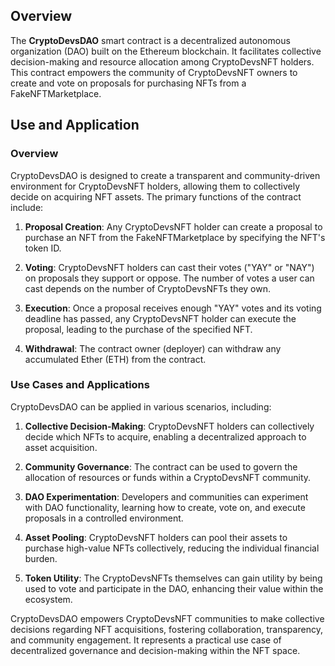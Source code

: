 ## Overview

The **CryptoDevsDAO** smart contract is a decentralized autonomous organization (DAO) built on the Ethereum blockchain. It facilitates collective decision-making and resource allocation among CryptoDevsNFT holders. This contract empowers the community of CryptoDevsNFT owners to create and vote on proposals for purchasing NFTs from a FakeNFTMarketplace.

## Use and Application

### Overview

CryptoDevsDAO is designed to create a transparent and community-driven environment for CryptoDevsNFT holders, allowing them to collectively decide on acquiring NFT assets. The primary functions of the contract include:

1. **Proposal Creation**: Any CryptoDevsNFT holder can create a proposal to purchase an NFT from the FakeNFTMarketplace by specifying the NFT's token ID.

2. **Voting**: CryptoDevsNFT holders can cast their votes ("YAY" or "NAY") on proposals they support or oppose. The number of votes a user can cast depends on the number of CryptoDevsNFTs they own.

3. **Execution**: Once a proposal receives enough "YAY" votes and its voting deadline has passed, any CryptoDevsNFT holder can execute the proposal, leading to the purchase of the specified NFT.

4. **Withdrawal**: The contract owner (deployer) can withdraw any accumulated Ether (ETH) from the contract.

### Use Cases and Applications

CryptoDevsDAO can be applied in various scenarios, including:

1. **Collective Decision-Making**: CryptoDevsNFT holders can collectively decide which NFTs to acquire, enabling a decentralized approach to asset acquisition.

2. **Community Governance**: The contract can be used to govern the allocation of resources or funds within a CryptoDevsNFT community.

3. **DAO Experimentation**: Developers and communities can experiment with DAO functionality, learning how to create, vote on, and execute proposals in a controlled environment.

4. **Asset Pooling**: CryptoDevsNFT holders can pool their assets to purchase high-value NFTs collectively, reducing the individual financial burden.

5. **Token Utility**: The CryptoDevsNFTs themselves can gain utility by being used to vote and participate in the DAO, enhancing their value within the ecosystem.

CryptoDevsDAO empowers CryptoDevsNFT communities to make collective decisions regarding NFT acquisitions, fostering collaboration, transparency, and community engagement. It represents a practical use case of decentralized governance and decision-making within the NFT space.